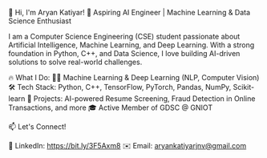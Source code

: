 
👋 Hi, I'm Aryan Katiyar!
🚀 Aspiring AI Engineer | Machine Learning & Data Science Enthusiast

I am a Computer Science Engineering (CSE) student passionate about Artificial Intelligence, Machine Learning, and Deep Learning. With a strong foundation in Python, C++, and Data Science, I love building AI-driven solutions to solve real-world challenges.

🔥 What I Do:
👨‍💻 Machine Learning & Deep Learning (NLP, Computer Vision)
🛠️ Tech Stack: Python, C++, TensorFlow, PyTorch, Pandas, NumPy, Scikit-learn
🚀 Projects: AI-powered Resume Screening, Fraud Detection in Online Transactions, and more
🎓 Active Member of GDSC @ GNIOT

📫 Let's Connect!

💼 LinkedIn: https://bit.ly/3F5Axm8
✉️ Email: aryankatiyarjnv@gmail.com
